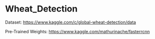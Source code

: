 # Wheat_Detection

Dataset: https://www.kaggle.com/c/global-wheat-detection/data 


Pre-Trained Weights: https://www.kaggle.com/mathurinache/fasterrcnn
